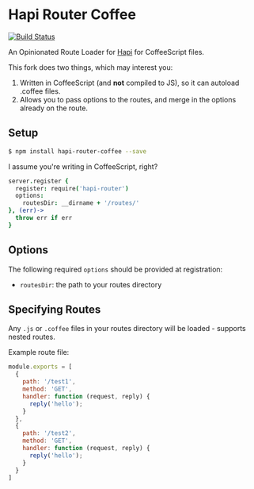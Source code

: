 # Hapi Router Coffee
[![Build Status](https://travis-ci.org/ethanmick/hapi-router-coffee.svg?branch=master)](https://travis-ci.org/ethanmick/hapi-router-coffee.svg?branch=master)

An Opinionated Route Loader for [Hapi](https://github.com/hapijs/hapi) for CoffeeScript files.

This fork does two things, which may interest you:
1. Written in CoffeeScript (and **not** compiled to JS), so it can autoload .coffee files.
2. Allows you to pass options to the routes, and merge in the options already on the route.

## Setup

```bash
$ npm install hapi-router-coffee --save
```

I assume you're writing in CoffeeScript, right?
```coffee
server.register {
  register: require('hapi-router')
  options:
    routesDir: __dirname + '/routes/'
}, (err)->
  throw err if err
}
```

## Options

The following required `options` should be provided at registration:
* `routesDir`: the path to your routes directory

## Specifying Routes
Any `.js` or `.coffee` files in your routes directory will be loaded - supports nested routes.

Example route file:
```js
module.exports = [
  {
    path: '/test1',
    method: 'GET',
    handler: function (request, reply) {
      reply('hello');
    }
  },
  {
    path: '/test2',
    method: 'GET',
    handler: function (request, reply) {
      reply('hello');
    }
  }
]
```
